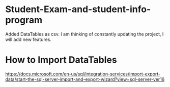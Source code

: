 # Student-Exam-and-student-info-program

Added DataTables as csv. I am thinking of constantly updating the project, I will add new features.

# How to Import DataTables
https://docs.microsoft.com/en-us/sql/integration-services/import-export-data/start-the-sql-server-import-and-export-wizard?view=sql-server-ver16

